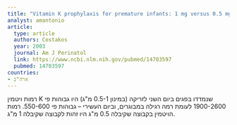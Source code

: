 ```yaml
---
title: "Vitamin K prophylaxis for premature infants: 1 mg versus 0.5 mg"
analyst: amantonio
article:
  type: article
  authors: Costakos
  year: 2003
  journal: Am J Perinatol
  link: https://www.ncbi.nlm.nih.gov/pubmed/14703597
  pubmed: 14703597
countries:
- ארה"ב
---
```


רמות ויטמין K שנמדדו בפגים ביום השני לזריקה (במינון 0.5-1 מ"ג) היו גבוהות פי 1900-2600 לעומת רמה רגילה במבוגרים, וביום העשירי – גבוהות פי 550-600. רמות הויטמין בקבוצה שקיבלה 0.5 מ"ג היו זהות לקבוצה שקיבלה 1 מ"ג.
